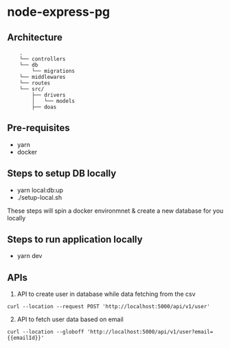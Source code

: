 # node-express-pg



## Architecture

```
    .
    └── controllers
    └── db
        └── migrations
    └── middlewares
    └── routes
    └── src/
        ├── drivers
        │   └── models
        ├── doas
```

## Pre-requisites
- yarn
- docker

## Steps to setup DB locally 

- yarn local:db:up
- ./setup-local.sh

These steps will spin a docker environmnet & create a new database for you locally 

## Steps to run application locally

- yarn dev

## APIs

1. API to create user in database while data fetching from the csv

```
curl --location --request POST 'http://localhost:5000/api/v1/user'

```

2. API to fetch user data based on email

```
curl --location --globoff 'http://localhost:5000/api/v1/user?email={{emailId}}'

```